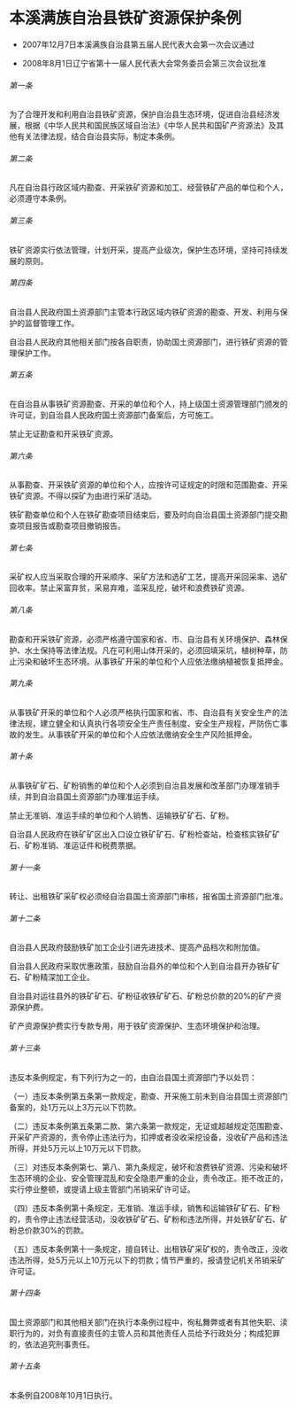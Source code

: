 # 本溪满族自治县铁矿资源保护条例

- 2007年12月7日本溪满族自治县第五届人民代表大会第一次会议通过

- 2008年8月1日辽宁省第十一届人民代表大会常务委员会第三次会议批准

<!-- INFO END -->

###### 第一条

为了合理开发和利用自治县铁矿资源，保护自治县生态环境，促进自治县经济发展，根据《中华人民共和国民族区域自治法》《中华人民共和国矿产资源法》及其他有关法律法规，结合自治县实际，制定本条例。

###### 第二条

凡在自治县行政区域内勘查、开采铁矿资源和加工、经营铁矿产品的单位和个人，必须遵守本条例。

###### 第三条

铁矿资源实行依法管理，计划开采，提高产业级次，保护生态环境，坚持可持续发展的原则。

###### 第四条

自治县人民政府国土资源部门主管本行政区域内铁矿资源的勘查、开发、利用与保护的监督管理工作。

自治县人民政府其他相关部门按各自职责，协助国土资源部门，进行铁矿资源的管理保护工作。

###### 第五条

在自治县从事铁矿资源勘查、开采的单位和个人，持上级国土资源管理部门颁发的许可证，到自治县人民政府国土资源部门备案后，方可施工。

禁止无证勘查和开采铁矿资源。

###### 第六条

从事勘查、开采铁矿资源的单位和个人，应按许可证规定的时限和范围勘查、开采铁矿资源。不得以探矿为由进行采矿活动。

铁矿勘查单位和个人在铁矿勘查项目结束后，要及时向自治县国土资源部门提交勘查项目报告或勘查项目撤销报告。

###### 第七条

采矿权人应当采取合理的开采顺序、采矿方法和选矿工艺，提高开采回采率、选矿回收率。禁止采富弃贫，采易弃难，滥采乱挖，破坏和浪费铁矿资源。

###### 第八条

勘查和开采铁矿资源，必须严格遵守国家和省、市、自治县有关环境保护、森林保护、水土保持等法律法规。凡在可利用山体开采的，必须回填采坑，植树种草，防止污染和破坏生态环境。从事铁矿开采的单位和个人应依法缴纳植被恢复抵押金。

###### 第九条

从事铁矿开采的单位和个人必须严格执行国家和省、市、自治县有关安全生产的法律法规，建立健全和认真执行各项安全生产责任制度、安全生产规程，严防伤亡事故的发生。从事铁矿开采的单位和个人应依法缴纳安全生产风险抵押金。

###### 第十条

从事铁矿矿石、矿粉销售的单位和个人必须到自治县发展和改革部门办理准销手续，并到自治县国土资源部门办理准运手续。

禁止无准销、准运手续的单位和个人销售、运输铁矿矿石、矿粉。

自治县人民政府在铁矿矿区出入口设立铁矿矿石、矿粉检查站，检查核实铁矿矿石、矿粉准销、准运证件和税费票据。

###### 第十一条

转让、出租铁矿采矿权必须经自治县国土资源部门审核，报省国土资源部门批准。

###### 第十二条

自治县人民政府鼓励铁矿加工企业引进先进技术、提高产品档次和附加值。

自治县人民政府采取优惠政策，鼓励自治县外的单位和个人到自治县开办铁矿矿石、矿粉精深加工企业。

自治县对运往县外的铁矿矿石、矿粉征收铁矿矿石、矿粉总价款的20%的矿产资源保护费。

矿产资源保护费实行专款专用，用于铁矿资源保护、生态环境保护和治理。

###### 第十三条

违反本条例规定，有下列行为之一的，由自治县国土资源部门予以处罚：

（一）违反本条例第五条第一款规定，勘查、开采施工前未到自治县国土资源部门备案的，处1万元以上3万元以下罚款。

（二）违反本条例第五条第二款、第六条第一款规定，无证或超越规定范围勘查、开采矿产资源的，责令停止违法行为，扣押或者没收采挖设备，没收矿产品和违法所得，并处5万元以上10万元以下罚款。

（三）对违反本条例第七、第八、第九条规定，破坏和浪费铁矿资源、污染和破坏生态环境的企业、安全管理混乱和安全隐患严重的企业，责令改正。拒不改正的，实行停业整顿，或提请上级主管部门吊销采矿许可证。

（四）违反本条例第十条规定，无准销、准运手续，销售和运输铁矿矿石、矿粉的，责令停止违法经营活动，没收铁矿矿石、矿粉和违法所得，并处铁矿矿石、矿粉总价款30%的罚款。

（五）违反本条例第十一条规定，擅自转让、出租铁矿采矿权的，责令改正，没收违法所得，处5万元以上10万元以下的罚款；情节严重的，报请登记机关吊销采矿许可证。

###### 第十四条

国土资源部门和其他相关部门在执行本条例过程中，徇私舞弊或者有其他失职、渎职行为的，对负有直接责任的主管人员和其他责任人员给予行政处分；构成犯罪的，依法追究刑事责任。

###### 第十五条

本条例自2008年10月1日执行。
